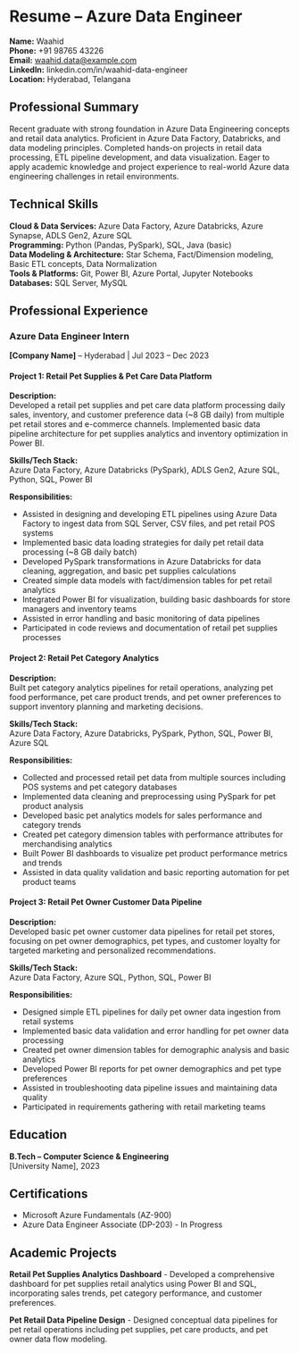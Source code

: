 # Resume – Azure Data Engineer

**Name:** Waahid  
**Phone:** +91 98765 43226  
**Email:** waahid.data@example.com  
**LinkedIn:** linkedin.com/in/waahid-data-engineer  
**Location:** Hyderabad, Telangana  

## Professional Summary

Recent graduate with strong foundation in Azure Data Engineering concepts and retail data analytics. Proficient in Azure Data Factory, Databricks, and data modeling principles. Completed hands-on projects in retail data processing, ETL pipeline development, and data visualization. Eager to apply academic knowledge and project experience to real-world Azure data engineering challenges in retail environments.

## Technical Skills

**Cloud & Data Services:** Azure Data Factory, Azure Databricks, Azure Synapse, ADLS Gen2, Azure SQL  
**Programming:** Python (Pandas, PySpark), SQL, Java (basic)  
**Data Modeling & Architecture:** Star Schema, Fact/Dimension modeling, Basic ETL concepts, Data Normalization  
**Tools & Platforms:** Git, Power BI, Azure Portal, Jupyter Notebooks  
**Databases:** SQL Server, MySQL  

## Professional Experience

### Azure Data Engineer Intern
**[Company Name]** – Hyderabad | Jul 2023 – Dec 2023  

#### Project 1: Retail Pet Supplies & Pet Care Data Platform

**Description:**  
Developed a retail pet supplies and pet care data platform processing daily sales, inventory, and customer preference data (~8 GB daily) from multiple pet retail stores and e-commerce channels. Implemented basic data pipeline architecture for pet supplies analytics and inventory optimization in Power BI.

**Skills/Tech Stack:**  
Azure Data Factory, Azure Databricks (PySpark), ADLS Gen2, Azure SQL, Python, SQL, Power BI

**Responsibilities:**
- Assisted in designing and developing ETL pipelines using Azure Data Factory to ingest data from SQL Server, CSV files, and pet retail POS systems
- Implemented basic data loading strategies for daily pet retail data processing (~8 GB daily batch)
- Developed PySpark transformations in Azure Databricks for data cleaning, aggregation, and basic pet supplies calculations
- Created simple data models with fact/dimension tables for pet retail analytics
- Integrated Power BI for visualization, building basic dashboards for store managers and inventory teams
- Assisted in error handling and basic monitoring of data pipelines
- Participated in code reviews and documentation of retail pet supplies processes

#### Project 2: Retail Pet Category Analytics

**Description:**  
Built pet category analytics pipelines for retail operations, analyzing pet food performance, pet care product trends, and pet owner preferences to support inventory planning and marketing decisions.

**Skills/Tech Stack:**  
Azure Data Factory, Azure Databricks, PySpark, Python, SQL, Power BI, Azure SQL

**Responsibilities:**
- Collected and processed retail pet data from multiple sources including POS systems and pet category databases
- Implemented data cleaning and preprocessing using PySpark for pet product analysis
- Developed basic pet analytics models for sales performance and category trends
- Created pet category dimension tables with performance attributes for merchandising analytics
- Built Power BI dashboards to visualize pet product performance metrics and trends
- Assisted in data quality validation and basic reporting automation for pet product teams

#### Project 3: Retail Pet Owner Customer Data Pipeline

**Description:**  
Developed basic pet owner customer data pipelines for retail pet stores, focusing on pet owner demographics, pet types, and customer loyalty for targeted marketing and personalized recommendations.

**Skills/Tech Stack:**  
Azure Data Factory, Azure SQL, Python, SQL, Power BI

**Responsibilities:**
- Designed simple ETL pipelines for daily pet owner data ingestion from retail systems
- Implemented basic data validation and error handling for pet owner data processing
- Created pet owner dimension tables for demographic analysis and basic analytics
- Developed Power BI reports for pet owner demographics and pet type preferences
- Assisted in troubleshooting data pipeline issues and maintaining data quality
- Participated in requirements gathering with retail marketing teams

## Education

**B.Tech – Computer Science & Engineering**  
[University Name], 2023

## Certifications

- Microsoft Azure Fundamentals (AZ-900)
- Azure Data Engineer Associate (DP-203) - In Progress

## Academic Projects

**Retail Pet Supplies Analytics Dashboard** - Developed a comprehensive dashboard for pet supplies retail analytics using Power BI and SQL, incorporating sales trends, pet category performance, and customer preferences.

**Pet Retail Data Pipeline Design** - Designed conceptual data pipelines for pet retail operations including pet supplies, pet care products, and pet owner data flow modeling.
